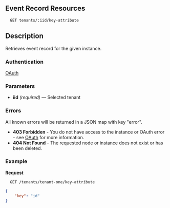 ## Event Record Resources

```
  GET tenants/:iid/key-attribute
```

## Description

Retrieves event record for the given instance.

### Authentication

[OAuth](https://github.com/userevents/charon)

### Parameters

- **iid** _(required)_ — Selected tenant

### Errors

All known errors will be returned in a JSON map with key "error".

- **403 Forbidden** - You do not have access to the instance or OAuth error - see [OAuth](https://github.com/userevents/charon) for more information.
- **404 Not Found** - The requested node or instance does not exist or has been deleted.

### Example

**Request**

```
  GET /tenants/tenant-one/key-attribute
```

```json
{
    "key": "id"
}
```
 


